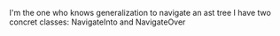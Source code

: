 I'm the one who knows generalization to navigate an ast tree
I have two concret classes: NavigateInto and NavigateOver